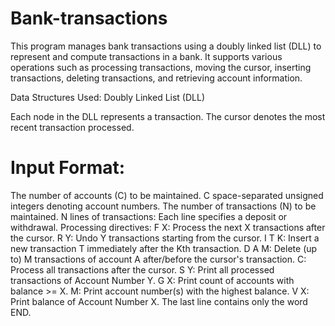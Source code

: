 # Bank-transactions
This program manages bank transactions using a doubly linked list (DLL) to represent and compute transactions in a bank. It supports various operations such as processing transactions, moving the cursor, inserting transactions, deleting transactions, and retrieving account information.

Data Structures Used: Doubly Linked List (DLL)

Each node in the DLL represents a transaction. The cursor denotes the most recent transaction processed.

# Input Format:
The number of accounts (C) to be maintained. C space-separated unsigned integers denoting account numbers. The number of transactions (N) to be maintained. N lines of transactions: Each line specifies a deposit or withdrawal. Processing directives: F X: Process the next X transactions after the cursor. R Y: Undo Y transactions starting from the cursor. I T K: Insert a new transaction T immediately after the Kth transaction. D A M: Delete (up to) M transactions of account A after/before the cursor's transaction. C: Process all transactions after the cursor. S Y: Print all processed transactions of Account Number Y. G X: Print count of accounts with balance >= X. M: Print account number(s) with the highest balance. V X: Print balance of Account Number X. The last line contains only the word END.
